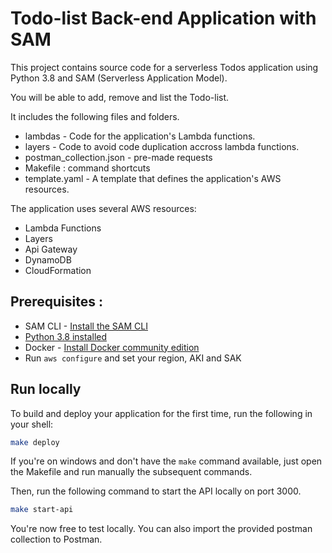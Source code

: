 # Todo-list Back-end Application with SAM

This project contains source code for a serverless Todos application using Python 3.8 and SAM (Serverless Application Model).

You will be able to add, remove and list the Todo-list.

It includes the following files and folders.
- lambdas - Code for the application's Lambda functions.
- layers - Code to avoid code duplication accross lambda functions.
- postman_collection.json - pre-made requests
- Makefile : command shortcuts
- template.yaml - A template that defines the application's AWS resources.

The application uses several AWS resources:
- Lambda Functions
- Layers
- Api Gateway
- DynamoDB
- CloudFormation


## Prerequisites :

* SAM CLI - [Install the SAM CLI](https://docs.aws.amazon.com/serverless-application-model/latest/developerguide/serverless-sam-cli-install.html)
* [Python 3.8 installed](https://www.python.org/downloads/)
* Docker - [Install Docker community edition](https://hub.docker.com/search/?type=edition&offering=community)
* Run `aws configure` and set your region, AKI and SAK


## Run locally

To build and deploy your application for the first time, run the following in your shell:

```bash
make deploy
```

If you're on windows and don't have the `make` command available, just open the Makefile and run manually the subsequent commands.

Then, run the following command to start the API locally on port 3000.

```bash
make start-api
```

You're now free to test locally. You can also import the provided postman collection to Postman.



